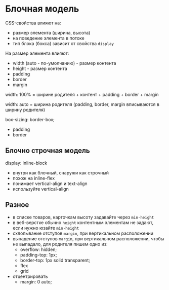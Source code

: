 # Блочная модель

CSS-свойства влияют на:
- размер элемента (ширина, высота)
- на поведение элемента в потоке
- тип блока (бокса) зависит от свойства `display`

На размер элемента влияют:
- width (auto - по-умолчанию) - размер контента
- height - размер контента
- padding
- border
- margin

width: 100% = ширине родителя + контент + padding + border + margin

width: auto = ширина родителя (padding, border, margin вписываются в ширину родителя)

box-sizing: border-box;
- padding
- border

## Блочно строчная модель
display: inline-block
- внутри как блочный, снаружи как строчный
- похож на inline-flex
- понимает vertical-align и text-align
- используйте vertical-align

## Разное
- в списке товаров, карточкам высоту задавайте через `min-height`
- в веб-верстке обычно `height` контентным элементам не задают, если нужно юзайте `min-height`
- схлопывание отступов `margin`, при вертикальном расположении
- выпадение отступов `margin`, при вертикальном расположении, чтобы не выпадало, для родителя пишем одно из:
    - overflow: hidden;
    - padding-top: 1px;
    - border-top: 1px solid transparent;
    - flex
    - grid
- отцентрировать
    - margin: 0 auto;
